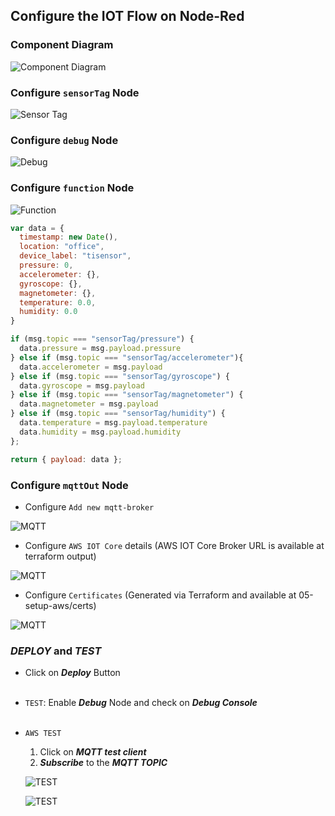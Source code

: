 ## Configure the IOT Flow on Node-Red 

### Component Diagram
![Component Diagram](./pics/01-Component-Diagram.png)


### Configure `sensorTag` Node
![Sensor Tag](./pics/02-sensorTag.png)


### Configure `debug` Node
![Debug](./pics/03-debug.png)


### Configure `function` Node
![Function](./pics/04-function.png)

```js
var data = {
  timestamp: new Date(),
  location: "office",
  device_label: "tisensor",
  pressure: 0,
  accelerometer: {},
  gyroscope: {},
  magnetometer: {},
  temperature: 0.0,
  humidity: 0.0
}

if (msg.topic === "sensorTag/pressure") {
  data.pressure = msg.payload.pressure
} else if (msg.topic === "sensorTag/accelerometer"){
  data.accelerometer = msg.payload
} else if (msg.topic === "sensorTag/gyroscope") {
  data.gyroscope = msg.payload
} else if (msg.topic === "sensorTag/magnetometer") {
  data.magnetometer = msg.payload
} else if (msg.topic === "sensorTag/humidity") {
  data.temperature = msg.payload.temperature
  data.humidity = msg.payload.humidity
};

return { payload: data };
```

### Configure `mqttOut` Node
- Configure `Add new mqtt-broker`

![MQTT](./pics/05-01-mqttout.png)

- Configure `AWS IOT Core` details (AWS IOT Core Broker URL is available at terraform output)

![MQTT](./pics/05-02-mqttout.png)

- Configure `Certificates` (Generated via Terraform and available at 05-setup-aws/certs)

![MQTT](./pics/05-03-mqttout.png)

### ***DEPLOY*** and ***TEST***
- Click on ***Deploy*** Button
<br><br>

- `TEST`: Enable ***Debug*** Node and check on ***Debug Console***
  <br><br>

- `AWS TEST`
  1. Click on ***MQTT test client***
  2. ***Subscribe*** to the ***MQTT TOPIC***
  
  ![TEST](./pics/06-01-test.png)  

  ![TEST](./pics/06-02-test.png) 

    



